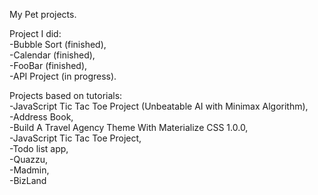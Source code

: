 
My Pet projects.  

Project I did:  
-Bubble Sort (finished),  
-Calendar (finished),  
-FooBar (finished),  
-API Project (in progress).  

Projects based on tutorials:  
-JavaScript Tic Tac Toe Project (Unbeatable AI with Minimax Algorithm),  
-Address Book,  
-Build A Travel Agency Theme With Materialize CSS 1.0.0,  
-JavaScript Tic Tac Toe Project,  
-Todo list app,  
-Quazzu,  
-Madmin,  
-BizLand

